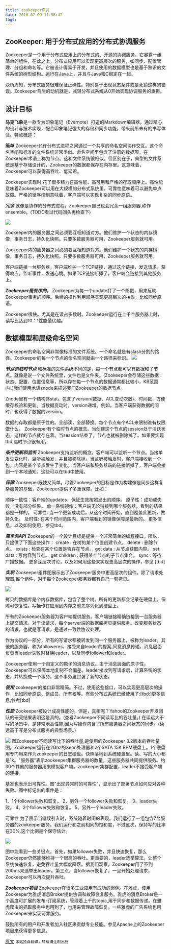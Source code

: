 ```yaml
---
title: zookeeper概览
date: 2016-07-09 11:58:47
tags:
---
```


## ZooKeeper: 用于分布式应用的分布式协调服务 ##
Zookeeper是一个用于分布式应用上的分布式的、开源的协调服务。它暴露一组简单的组件，在此之上，分布式应用可以实现更高层次的服务，如同步、配置管理、分组和命名等。它被设计得易于开发，并且使用的数据模型也是基于熟识的文件系统的树形结构。运行在Java上，并且与Java和C绑定在一起。

众所周知，分布式服务很难保证正确性。特别易于出现竟态条件或是死锁这样的错误。Zookeeper背后的动机就是，减轻分布式系统从0开始实现协调服务的重担。

## 设计目标 ##


**马克飞象**是一款专为印象笔记（Evernote）打造的Markdown编辑器，通过精心的设计与技术实现，配合印象笔记强大的存储和同步功能，带来前所未有的书写体验。特点概述：



**简单** Zookeeper允许分布式进程之间通过一个共享的命名空间协作交互。这个命名空间和标准的文件系统非常类似。命名空间里包含了注册的数据项，在Zookeeper术语上称为节点。这和文件系统很相似。但区别在于，典型的文件系统是基于存储设计的，Zookeeper的数据都保存在内存里。这意味着，Zookeeper可以获得高吞吐、低延迟。

Zookeeper实现时,花了很多精力在高性能、高可用和严格的存取顺序上。高性能意味着Zookeeper可以用在大规模的分布式系统里。可靠性意味着可以避免单点故障。严格的循序控制意味着，客户端可以实现复杂的同步原语。

***冗余*** 就像是协作的分布式进程，Zookeeper自己也会冗余一组服务器,称作ensemble。(TODO看过代码回头再检查下)

<img src="../images/zkservice.jpg">

Zookeeper内的服务器之间必须要互相知道对方。他们维护一个状态的内存镜像，事务日志，持久化快照。只要多数服务器可用，Zookeeper服务就可用。

Zookeeper内的服务器之间必须要互相知道对方。他们维护一个状态的内存镜像，事务日志，持久化快照。只要多数服务器可用，Zookeeper服务就可用。

客户端链接一台服务器，客户端维护一个TCP链接，通过这个链接，发送请求，获得响应，监听事件，发送心跳。如果TCP链接断掉了，客户端会链接到其他服务上。

***Zookeeper是有序的。*** Zookeeper为每一个update打了一个邮戳，用来反映Zookeeper事务的顺序。后续的操作利用顺序实现更高层次的抽象，比如同步原语。

Zookeeper很快。尤其是在读占多数时。Zookeeper运行在上千个服务器上时，读写比达到10：1性能最优越。

## 数据模型和层级命名空间 ##
Zookeeper的命名空间非常像标准的文件系统。一个命名就是有slash分割的路径。Zookeeper的每一个节点的命名空间就由一个路径来标识。
<img src="../images/zknamespace.jpg">

***节点和临时节点***
和标准的文件系统不同的是，每一个节点都可以有数据和子节点。就像是说一个文件系统里，文件也是文件夹。(Zookeeper会存储这些数据：状态、配置、位置信息等，所以存在每一个节点的数据通常都比较小，KB范围内。)我们使用术语znode来描述我们Zookeeper的数据节点。

Znode里有一个结构体stat。包含了version(数据、ACL变动次数)、时间戳，方便缓存校验和更新。当数据变动时，version递增。例如，当客户端获得数据的同时，也获得了数据的version。

数据的存取都是原子性的。全部读，全部替换。每个节点有个ACL来限制谁有权限做什么。
Zookeeper有个临时节点的概念。当创建这个节点的session处于活跃状态，这样的节点就存在着。当session结束了，节点也就被删除掉了。如果要实现tbd,临时节点很有用。


***条件更新和监听***
Zookeeper支持监听的概念。客户端可以监听一个节点。当接单发生变化时，监听被触发，并且被移除掉。当监听被触发时，客户端接收到一个包，内容是某个节点发生了变化。当客户端和服务器端的链接断掉了，客户端会接到一个本地通知。这些可以在tbd中使用。

***保障***
Zookeeper既快又简单。尽管Zookeeper的目标是作为构建像是同步这样复杂服务的基础，Zookeeper提供了多重保障。比如：

顺序一致性：客户端的updates，保证生效按照发出的顺序。
原子性：成功或失败，没有部分结果。
单一系统镜像：客户端无论链接到哪个服务器，看到的结果都是一样的。
可靠性: 当一个更新成功后，从这个时间开始，直到覆盖此更新，做持久化。
及时性: 在某个时间范围内，客户端看到的镜像保障是最新的。
更多信息，以及如何使用，参见tbd。

***简单的API***
Zookeeper的一个设计目标是提供一个非常简单的编程接口。所以，只提供了下面这些操作：
create : 在树的某个位置创建节点。
delete : 删除节点。
exists : 检查在某个位置是否存在节点。
get data : 从节点获取内容。
set data : 写内容到节点。
get children : 获得某个节点的子节点集合。
sync : 等待广播数据。
更多深层次讨论，以及如何用这些来实现更高层次的操作，参见 [tbd]

***实现***
Zookeeper组件图展示出了Zookeeper服务中更高层次的组件。除了请求处理器,每个组件，对于每个Zookeeper服务器都有自己一套拷贝。

<img src="../images/zkcomponents.jpg">

拷贝的数据库是个内存数据库，包含了整个树。所有的更新都会记录在硬盘上，保障可恢复性。写操作在应用到内存之前先序列化到硬盘上。

所有的Zookeeper服务器为客户端提供服务。客户端链接精确链接到一台服务器上提交请求。对于读请求，每个server端的数据库拷贝提供服务。改变服务状态的请求，也就是写请求，是通过一致性协议处理。

作为协议的一部分，所有的写请求都被转发到同一个服务器上，被称为leader。其他的服务器，称为followeres，接受来自leader的提案,同意消息传递。消息层面负责当leader失败时替换leader，以及同步follower和leader。

Zookeeper使用一个自定义的原子的消息协议。由于消息层面的原子性，Zookeeper可以保障本地复制不会偏差。leader接收到写请求后，计算系统的状态，并转换成一个事务，这个事务里封装了新的状态。

***使用***
zookeeper的接口非常精简。不过，使用这些接口，可以实现更高层次的操作，比如同步原语、组成员、所有权等。有些分布式系统已经使用了:[tbd:]更多信息,参考[tbd]

***性能***
Zookeeper被设计成高性能的。但是，真相呢？Yahoo的Zookeeper开发团队的研究结果表明这是真的。(查看Zookeeper不同读写比的吞吐量。) 在读远大于写的场景中，是非常地高性能,因为写操作包含了所有服务器之间状态的同步。(读远高于写是分布式服务的典型场景。)

<img src="../images/zkperfRW-3.2.jpg" />
图Zookeeper不同读写比下的吞吐量,是使用的Zookeeper 3.2版本的吞吐量图。Zookeeper运行在2Ghz的Xeon处理器和2个SATA 15K RPM硬盘上。1个硬盘用专门用来作为zookeeper的日志硬盘。快照落地到系统硬盘里。读、写的大小都是1k。"服务器"表示zookeeper集群服务器的数量，这些服务器共同提供服务。约30个其他的服务器用来模拟客户端。zookeeper集群配置，leader不接受客户端的连接。

基准也表示出可靠性。图"出现异常时的可靠性"，显示出了部署节点如何应对各种失败。图中标记出的事件是：

1、1个follower失败和恢复。
2、另外一个follower失败和恢复。
3、leader失败。
4、2个follower失败和恢复。
5、另外一个leader失败。

可靠性
为了展示当错误引入时，系统随着时间的表现。我们运行了一组包含7台服务器的zookeeper服务。我们运行和之前相同的饱和度，不过这次，保持写的比率在30%,这个比例是个保守估计。

<img src="../images/zkperfreliability.jpg" />

图中能看到一些关键点。首先，如果follower失败，并且快速恢复，那么Zookeeper仍然能够维持一个很高的吞吐。更重要的，leader选举算法，让整个系统快速恢复，避免吞吐量大幅度降落。据我们观察，Zookeeper用了不到200ms来选举出leader。第三点，当follower恢复了，一旦开始处理请求，Zookeeper可以再次提升吞吐。



***Zookeeper项目***
Zookeeper在很多工业应用有成功的案例。在雅虎，使用Zookeeper为雅虎消息Broker提供协调和故障恢复服务。雅虎的消息Broker是一个高度可扩展的发布-订阅系统，管理着上千的topic,用于同步和数据传递。在雅虎爬虫的抓取服务中也用到了，也用来管理故障恢复。一些雅虎的广告系统也用Zookeeper来实现可靠服务。

鼓励所有的用户和开发者加入社区来贡献专业技能。参见Apache上的Zookeeper项目来获得更多信息。


[原文](http://zookeeper.apache.org/doc/r3.4.8/zookeeperOver.html)
`本站独自翻译，转载请注明出处`